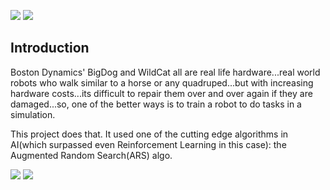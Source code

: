 
![](https://media.giphy.com/media/k1LXfkDVH0eTC/giphy.gif)
![](https://thumbs.gfycat.com/SleepyColossalAmericanbulldog-size_restricted.gif)

## Introduction

Boston Dynamics' BigDog and WildCat all are real life hardware...real world robots who walk similar to a horse or any quadruped...but with increasing hardware costs...its difficult to repair them over and over again if they are damaged...so, one of the better ways is to train a robot to do tasks in a simulation.

This project does that. It used one of the cutting edge algorithms in AI(which surpassed even Reinforcement Learning in this case): the Augmented Random Search(ARS) algo.

![](https://raw.githubusercontent.com/tristandeleu/pytorch-maml-rl/master/_assets/halfcheetahdir.gif)
![](https://i.imgur.com/GJW5vP2.gif)
